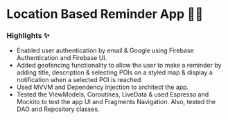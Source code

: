 # Location Based Reminder App 📍🔔

### Highlights ✨

* Enabled user authentication by email & Google using Firebase Authentication and Firebase UI.
* Added geofencing functionality to allow the user to make a reminder by adding title, description & selecting POIs on a styled map & display a notification when a selected POI is reached.
* Used MVVM and Dependency Injection to architect the app.
* Tested the ViewModels, Coroutines, LiveData & used Espresso and Mockito to test the app UI and Fragments Navigation. Also, tested the DAO and Repository classes.
